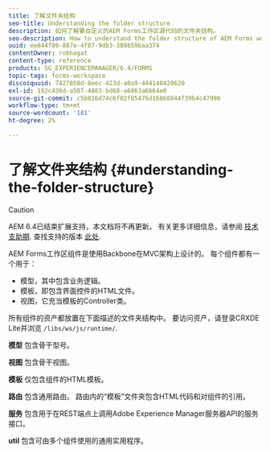 ```yaml
---
title: 了解文件夹结构
seo-title: Understanding the folder structure
description: 如何了解要自定义的AEM Forms工作区源代码的文件夹结构。
seo-description: How to understand the folder structure of AEM Forms workspace source code to customize.
uuid: ee844f89-887e-4f07-9db3-389859baa374
contentOwner: robhagat
content-type: reference
products: SG_EXPERIENCEMANAGER/6.4/FORMS
topic-tags: forms-workspace
discoiquuid: 7427858d-8eec-423d-a0a9-444140420620
exl-id: 192c436d-a507-4883-bd68-a6863a6664e0
source-git-commit: c5b816d74c6f02f85476d16868844f39b4c47996
workflow-type: tm+mt
source-wordcount: '181'
ht-degree: 2%

---
```


# 了解文件夹结构 {#understanding-the-folder-structure}

>[!CAUTION]
>
>AEM 6.4已结束扩展支持，本文档将不再更新。 有关更多详细信息，请参阅 [技术支助期](https://helpx.adobe.com/cn/support/programs/eol-matrix.html). 查找支持的版本 [此处](https://experienceleague.adobe.com/docs/).

AEM Forms工作区组件是使用Backbone在MVC架构上设计的。 每个组件都有一个用于：

* 模型，其中包含业务逻辑。
* 模板，即包含界面控件的HTML文件。
* 视图，它充当模板的Controller类。

所有组件的资产都放置在下面描述的文件夹结构中。 要访问资产，请登录CRXDE Lite并浏览 `/libs/ws/js/runtime/`.

**模型** 包含骨干型号。

**视图** 包含骨干视图。

**模板** 仅包含组件的HTML模板。

**路由** 包含通用路由。 路由内的“模板”文件夹包含HTML代码和对组件的引用。

**服务** 包含用于在REST端点上调用Adobe Experience Manager服务器API的服务接口。

**util** 包含可由多个组件使用的通用实用程序。
